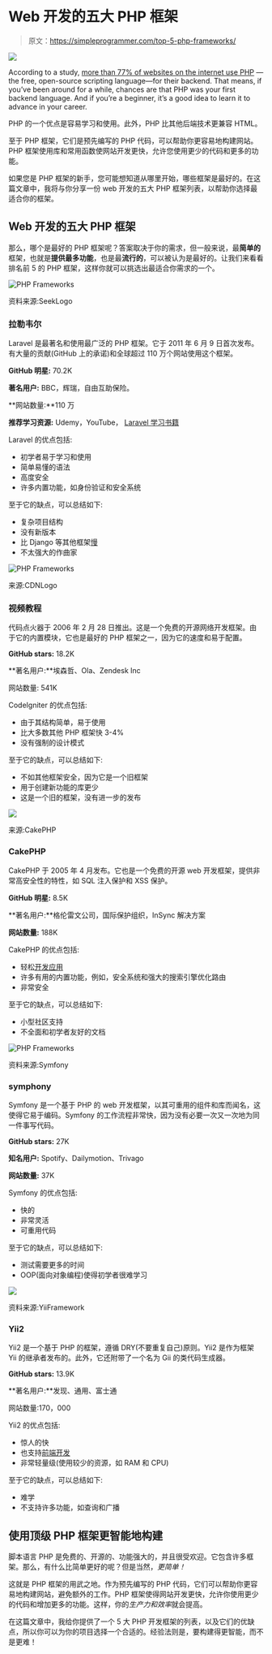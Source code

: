 # Web 开发的五大 PHP 框架

> 原文：<https://simpleprogrammer.com/top-5-php-frameworks/>

![](img/f0c8d55e60f5b6bac149a243659720b8.png)

According to a study, [more than 77% of websites on the internet use PHP](https://w3techs.com/technologies/details/pl-php) — the free, open-source scripting language—for their backend. That means, if you’ve been around for a while, chances are that PHP was your first backend language. And if you’re a beginner, it’s a good idea to learn it to advance in your career.

PHP 的一个优点是容易学习和使用。此外，PHP 比其他后端技术更兼容 HTML。

至于 PHP 框架，它们是预先编写的 PHP 代码，可以帮助你更容易地构建网站。PHP 框架使用库和常用函数使网站开发更快，允许您使用更少的代码和更多的功能。

如果您是 PHP 框架的新手，您可能想知道从哪里开始，哪些框架是最好的。在这篇文章中，我将与你分享一份 web 开发的五大 PHP 框架列表，以帮助你选择最适合你的框架。

## Web 开发的五大 PHP 框架

那么，哪个是最好的 PHP 框架呢？答案取决于你的需求，但一般来说，最**简单的**框架，也就是**提供最多功能**，也是最**流行的**，可以被认为是最好的。让我们来看看排名前 5 的 PHP 框架，这样你就可以挑选出最适合你需求的一个。

![PHP Frameworks](img/165210eb75cfd247037120aae5ff30e9.png)

资料来源:SeekLogo

### 拉勒韦尔

Laravel 是最著名和使用最广泛的 PHP 框架。它于 2011 年 6 月 9 日首次发布。有大量的贡献(GitHub 上的承诺)和全球超过 110 万个网站使用这个框架。

**GitHub 明星:** 70.2K

**著名用户:** BBC，辉瑞，自由互助保险。

**网站数量:**110 万

**推荐学习资源:** Udemy，YouTube， [Laravel 学习书籍](https://www.amazon.com/dp/B0775K3VK7/makithecompsi-20)

Laravel 的优点包括:

*   初学者易于学习和使用
*   简单易懂的语法
*   高度安全
*   许多内置功能，如身份验证和安全系统

至于它的缺点，可以总结如下:

*   复杂项目结构
*   没有新版本
*   比 Django 等其他框架[慢](https://techtrim.tech/django-vs-php)
*   不太强大的作曲家

![PHP Frameworks](img/3365046c5b7cef7847702e363c21ccb6.png)

来源:CDNLogo

### 视频教程

代码点火器于 2006 年 2 月 28 日推出。这是一个免费的开源网络开发框架。由于它的内置模块，它也是最好的 PHP 框架之一，因为它的速度和易于配置。

**GitHub stars:** 18.2K

**著名用户:**埃森哲、Ola、Zendesk Inc

网站数量: 541K

CodeIgniter 的优点包括:

*   由于其结构简单，易于使用
*   比大多数其他 PHP 框架快 3-4%
*   没有强制的设计模式

至于它的缺点，可以总结如下:

*   不如其他框架安全，因为它是一个旧框架
*   用于创建新功能的库更少
*   这是一个旧的框架，没有进一步的发布

![](img/75938f88d68986441bb788ed1c4dc773.png)

来源:CakePHP

### CakePHP

CakePHP 于 2005 年 4 月发布。它也是一个免费的开源 web 开发框架，提供非常高安全性的特性，如 SQL 注入保护和 XSS 保护。

**GitHub 明星:** 8.5K

**著名用户:**格伦雷文公司，国际保护组织，InSync 解决方案

**网站数量:** 188K

CakePHP 的优点包括:

*   轻松[开发应用](https://simpleprogrammer.com/popular-app-development-languages-2022/)
*   许多有用的内置功能，例如，安全系统和强大的搜索引擎优化路由
*   非常安全

至于它的缺点，可以总结如下:

*   小型社区支持
*   不全面和初学者友好的文档

![PHP Frameworks](img/7177cc955427b7a33e77381947d2ad0c.png)

资料来源:Symfony

### symphony

Symfony 是一个基于 PHP 的 web 开发框架，以其可重用的组件和库而闻名，这使得它易于编码。Symfony 的工作流程非常快，因为没有必要一次又一次地为同一件事写代码。

**GitHub stars:** 27K

**知名用户:** Spotify、Dailymotion、Trivago

**网站数量:** 37K

Symfony 的优点包括:

*   快的
*   非常灵活
*   可重用代码

至于它的缺点，可以总结如下:

*   测试需要更多的时间
*   OOP(面向对象编程)使得初学者很难学习

![](img/183fd7faea55a26bed3fe893c3fc04d3.png)

资料来源:YiiFramework

### Yii2

Yii2 是一个基于 PHP 的框架，遵循 DRY(不要重复自己)原则。Yii2 是作为框架 Yii 的继承者发布的。此外，它还附带了一个名为 Gii 的类代码生成器。

**GitHub stars:** 13.9K

**著名用户:**发现、通用、富士通

网站数量:170，000

Yii2 的优点包括:

*   惊人的快
*   也支持[前端开发](https://simpleprogrammer.com/top-10-emerging-front-end-frameworks/)
*   非常轻量级(使用较少的资源，如 RAM 和 CPU)

至于它的缺点，可以总结如下:

*   难学
*   不支持许多功能，如查询和广播

## 使用顶级 PHP 框架更智能地构建

脚本语言 PHP 是免费的、开源的、功能强大的，并且很受欢迎。它包含许多框架。那么，有什么比简单更好的呢？但是当然，*更简单！*

这就是 PHP 框架的用武之地。作为预先编写的 PHP 代码，它们可以帮助你更容易地构建网站，避免额外的工作。PHP 框架使得网站开发更快，允许你使用更少的代码和增加更多的功能。这样，你的*生产力和效率*就会提高。

在这篇文章中，我给你提供了一个 5 大 PHP 开发框架的列表，以及它们的优缺点，所以你可以为你的项目选择一个合适的。经验法则是，要构建得更智能，而不是更难！